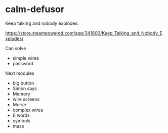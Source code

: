 # calm-defusor

Keep talking and nobody explodes.

https://store.steampowered.com/app/341800/Keep_Talking_and_Nobody_Explodes/

Can solve
* simple wires
* password

Next modules
* big button
* Simon says
* Memory
* wire screens
* Morse
* complex wires
* 6 words
* symbols
* maze
